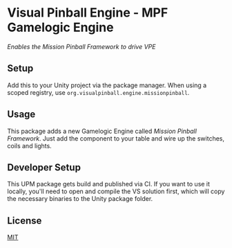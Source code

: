 # Visual Pinball Engine - MPF Gamelogic Engine
*Enables the Mission Pinball Framework to drive VPE*

## Setup

Add this to your Unity project via the package manager. When using a scoped 
registry, use `org.visualpinball.engine.missionpinball`.

## Usage

This package adds a new Gamelogic Engine called *Mission Pinball Framework*. 
Just add the component to your table and wire up the switches, coils and 
lights.

## Developer Setup

This UPM package gets build and published via CI. If you want to use it locally,
you'll need to open and compile the VS solution first, which will copy the 
necessary binaries to the Unity package folder.

## License

[MIT](../LICENSE)